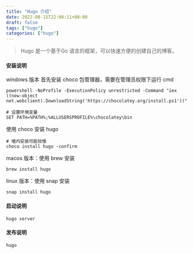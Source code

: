 ```yaml
---
title: "Hugo 介绍"
date: 2022-08-15T22:00:11+08:00
draft: false
tags: ["hugo"]
categories: ["hugo"]
---
```


> Hugo 是一个基于Go 语言的框架，可以快速方便的创建自己的博客。

#### 安装说明

windows 版本
首先安装 choco 包管理器，需要在管理员权限下运行 cmd

```shell
powershell -NoProfile -ExecutionPolicy unrestricted -Command "iex ((new-object net.webclient).DownloadString('https://chocolatey.org/install.ps1'))"
```

```shell
# 设置环境变量
SET PATH=%PATH%;%ALLUSERSPROFILE%\chocolatey\bin
```
使用 choco 安装 hugo
```
# 墙内安装可能较慢
choco install hugo -confirm
```

macos 版本：使用 brew 安装

```shell
brew install hugo
```

linux 版本：使用 snap 安装

```shell
snap install hugo
```


#### 启动说明

```shell
hugo server
```

#### 发布说明

```shell
hugo
```
